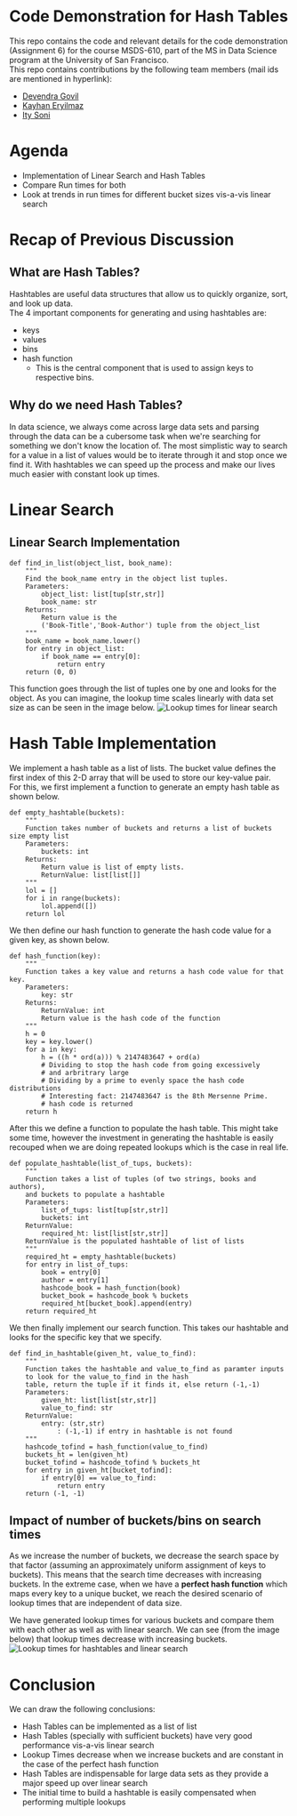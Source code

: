 # Code Demonstration for Hash Tables
This repo contains the code and relevant details for the code demonstration (Assignment 6) for the course MSDS-610, part of the MS in Data Science program at the University of San Francisco.  
This repo contains contributions by the following team members (mail ids are mentioned in hyperlink):
- [Devendra Govil](mailto:dgovil@dons.usfca.edu)
- [Kayhan Eryilmaz](mailto:kkeryilmaz@dons.usfca.edu)
- [Ity Soni](mailto:isoni@dons.usfca.edu)

# Agenda
- Implementation of Linear Search and Hash Tables
- Compare Run times for both
- Look at trends in run times for different bucket sizes vis-a-vis linear search

# Recap of Previous Discussion
## What are Hash Tables?
Hashtables are useful data structures that allow us to quickly organize, sort, and look up data.  
The 4 important components for generating and using hashtables are: 
- keys
- values
- bins
- hash function
    - This is the central component that is used to assign keys to respective bins.
## Why do we need Hash Tables?

In data science, we always come across large data sets and parsing through the data can be a cubersome task when we're searching for something we don't know the location of. The most simplistic way to search for a value in a list of values would be to iterate through it and stop once we find it. With hashtables we can speed up the process and make our lives much easier with constant look up times.

# Linear Search
## Linear Search Implementation
```
def find_in_list(object_list, book_name):
    """
    Find the book_name entry in the object list tuples.
    Parameters:
        object_list: list[tup[str,str]]
        book_name: str
    Returns:
        Return value is the
        ('Book-Title','Book-Author') tuple from the object_list
    """
    book_name = book_name.lower()
    for entry in object_list:
        if book_name == entry[0]:
            return entry
    return (0, 0)
```  
This function goes through the list of tuples one by one and looks for the object. As you can imagine, the lookup time scales linearly with data set size as can be seen in the image below.
![Lookup times for linear search](https://github.com/devendragovil/USFMSDS_610_Assignment6/blob/main/resources/linear_search_output.png)

# Hash Table Implementation

We implement a hash table as a list of lists. The bucket value defines the first index of this 2-D array that will be used to store our key-value pair.  
For this, we first implement a function to generate an empty hash table as shown below.  
```
def empty_hashtable(buckets):
    """
    Function takes number of buckets and returns a list of buckets size empty list
    Parameters:
        buckets: int
    Returns:
        Return value is list of empty lists.
        ReturnValue: list[list[]]
    """
    lol = []
    for i in range(buckets):
        lol.append([])
    return lol
```

We then define our hash function to generate the hash code value for a given key, as shown below.  
```
def hash_function(key):
    """
    Function takes a key value and returns a hash code value for that key.
    Parameters:
        key: str
    Returns:
        ReturnValue: int
        Return value is the hash code of the function
    """
    h = 0
    key = key.lower()
    for a in key:
        h = ((h * ord(a))) % 2147483647 + ord(a)
        # Dividing to stop the hash code from going excessively
        # and arbritrary large
        # Dividing by a prime to evenly space the hash code distributions
        # Interesting fact: 2147483647 is the 8th Mersenne Prime.
        # hash code is returned
    return h
```

After this we define a function to populate the hash table. This might take some time, however the investment in generating the hashtable is easily recouped when we are doing repeated lookups which is the case in real life.  

```
def populate_hashtable(list_of_tups, buckets):
    """
    Function takes a list of tuples (of two strings, books and authors),
    and buckets to populate a hashtable
    Parameters:
        list_of_tups: list[tup[str,str]]
        buckets: int
    ReturnValue:
        required_ht: list[list[str,str]]
    ReturnValue is the populated hashtable of list of lists
    """
    required_ht = empty_hashtable(buckets)
    for entry in list_of_tups:
        book = entry[0]
        author = entry[1]
        hashcode_book = hash_function(book)
        bucket_book = hashcode_book % buckets
        required_ht[bucket_book].append(entry)
    return required_ht
```

We then finally implement our search function. This takes our hashtable and looks for the specific key that we specify. 

```
def find_in_hashtable(given_ht, value_to_find):
    """
    Function takes the hashtable and value_to_find as paramter inputs
    to look for the value_to_find in the hash
    table, return the tuple if it finds it, else return (-1,-1)
    Parameters:
        given_ht: list[list[str,str]]
        value_to_find: str
    ReturnValue:
        entry: (str,str)
            : (-1,-1) if entry in hashtable is not found
    """
    hashcode_tofind = hash_function(value_to_find)
    buckets_ht = len(given_ht)
    bucket_tofind = hashcode_tofind % buckets_ht
    for entry in given_ht[bucket_tofind]:
        if entry[0] == value_to_find:
            return entry
    return (-1, -1)
```

## Impact of number of buckets/bins on search times

As we increase the number of buckets, we decrease the search space by that factor (assuming an approximately uniform assignment of keys to buckets). This means that the search time decreases with increasing buckets. In the extreme case, when we have a __perfect hash function__ which maps every key to a unique bucket, we reach the desired scenario of lookup times that are independent of data size.  
  
We have generated lookup times for various buckets and compare them with each other as well as with linear search. We can see (from the image below) that lookup times decrease with increasing buckets.
![Lookup times for hashtables and linear search](https://github.com/devendragovil/USFMSDS_610_Assignment6/blob/main/resources/hashtable_linear_comparison.png)

# Conclusion
We can draw the following conclusions:
- Hash Tables can be implemented as a list of list
- Hash Tables (specially with sufficient buckets) have very good performance vis-a-vis linear search
- Lookup Times decrease when we increase buckets and are constant in the case of the perfect hash function
- Hash Tables are indispensable for large data sets as they provide a major speed up over linear search 
- The initial time to build a hashtable is easily compensated when performing multiple lookups